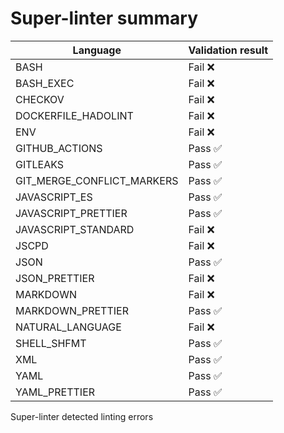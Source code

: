 # Super-linter summary

| Language                   | Validation result |
| -------------------------- | ----------------- |
| BASH                       | Fail ❌           |
| BASH_EXEC                  | Fail ❌           |
| CHECKOV                    | Fail ❌           |
| DOCKERFILE_HADOLINT        | Fail ❌           |
| ENV                        | Fail ❌           |
| GITHUB_ACTIONS             | Pass ✅           |
| GITLEAKS                   | Pass ✅           |
| GIT_MERGE_CONFLICT_MARKERS | Pass ✅           |
| JAVASCRIPT_ES              | Pass ✅           |
| JAVASCRIPT_PRETTIER        | Pass ✅           |
| JAVASCRIPT_STANDARD        | Fail ❌           |
| JSCPD                      | Fail ❌           |
| JSON                       | Pass ✅           |
| JSON_PRETTIER              | Fail ❌           |
| MARKDOWN                   | Fail ❌           |
| MARKDOWN_PRETTIER          | Pass ✅           |
| NATURAL_LANGUAGE           | Fail ❌           |
| SHELL_SHFMT                | Pass ✅           |
| XML                        | Pass ✅           |
| YAML                       | Pass ✅           |
| YAML_PRETTIER              | Pass ✅           |

Super-linter detected linting errors
